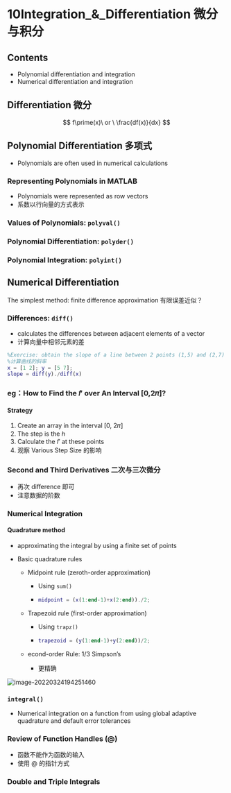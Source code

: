 # 10Integration_&_Differentiation 微分与积分

## Contents

- Polynomial differentiation and integration
- Numerical differentiation and integration

## Differentiation 微分

$$
f\prime(x)\ or \ \frac{df(x)}{dx}
$$

## Polynomial Differentiation 多项式

- Polynomials are often used in numerical  calculations

### Representing Polynomials in MATLAB

- Polynomials were represented as row vectors
- 系数以行向量的方式表示

### Values of Polynomials: `polyval()`

### Polynomial Differentiation: `polyder()`

### Polynomial Integration: `polyint()`

## Numerical Differentiation

The simplest method:  finite difference approximation 有限误差近似？

### Differences: `diff()`

- calculates the differences between adjacent elements of a vector
- 计算向量中相邻元素的差

```matlab
%Exercise: obtain the slope of a line between 2 points (1,5) and (2,7)
%计算曲线的斜率
x = [1 2]; y = [5 7];
slope = diff(y)./diff(x)
```

### eg：How to Find the 𝑓′ over An Interval [0,2𝜋]?

#### Strategy

1. Create an array in the interval [0, 2𝜋] 
2. The step is the ℎ 
3. Calculate the 𝑓′ at these points
4. 观察 Various Step Size 的影响

### Second and Third Derivatives 二次与三次微分

- 再次 difference 即可
- 注意数据的阶数

### Numerical Integration

#### Quadrature method

- approximating the integral by using a finite set of points

- Basic quadrature rules

  - Midpoint rule (zeroth-order approximation)

    - Using `sum()`

    - ```matlab
      midpoint = (x(1:end-1)+x(2:end))./2;
      ```

  - Trapezoid rule (first-order approximation)

    - Using `trapz()`

    - ```matlab
      trapezoid = (y(1:end-1)+y(2:end))/2;
      ```

  - econd-order Rule: 1/3 Simpson’s

	  - 更精确

![image-20220324194251460](C:\Users\25408\AppData\Roaming\Typora\typora-user-images\image-20220324194251460.png)

### `integral()`

- Numerical integration on a function from using  global adaptive quadrature and default error  tolerances

### Review of Function Handles (@)

- 函数不能作为函数的输入
- 使用 @ 的指针方式

### Double and Triple Integrals